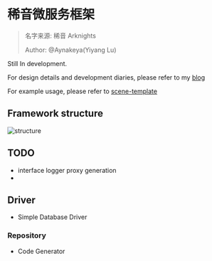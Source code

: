 #  稀音微服务框架

> 名字来源: 稀音 Arknights
> 
> Author: @Aynakeya(Yiyang Lu)

Still In development.

For design details and development diaries, please refer to my [blog](https://www.aynakeya.com/scene-series/)

For example usage, please refer to [scene-template](https://github.com/rhine-tech/scene-template)

## Framework structure

![structure](https://www.aynakeya.com/images/scene-microservice-develop-diary-0/structure.jpg)


##  TODO

- interface logger proxy generation
- 

## Driver

- Simple Database Driver

### Repository

- Code Generator